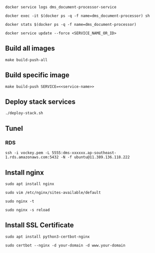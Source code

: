 ```shell
docker service logs dms_document-processor-service
```

```shell
docker exec -it $(docker ps -q -f name=dms_document-processor) sh
```

```shell
docker stats $(docker ps -q -f name=dms_document-processor)
```

```shell
docker service update --force <SERVICE_NAME_OR_ID>
```

## Build all images
```shell
make build-push-all
```

## Build specific image
```shell
make build-push SERVICE=<<service-name>>
```

## Deploy stack services
```shell
./deploy-stack.sh
```

## Tunel
### RDS
```shell
ssh -i vockey.pem -L 5555:dms-xxxxxx.ap-southeast-1.rds.amazonaws.com:5432 -N -f ubuntu@11.389.136.118.222
```

## Install nginx
```shell
sudo apt install nginx

sudo vim /etc/nginx/sites-available/default

sudo nginx -t

sudo nginx -s reload
```

## Install SSL Certificate
```shell
sudo apt install python3-certbot-nginx

sudo certbot --nginx -d your-domain -d www.your-domain
```